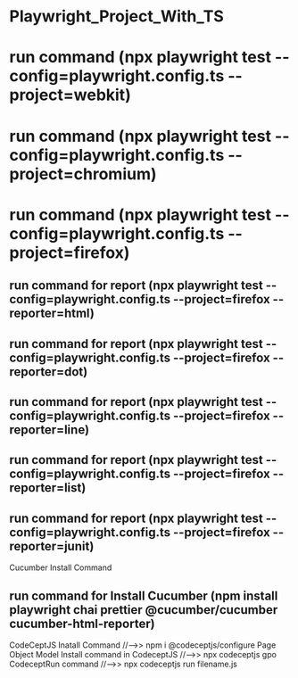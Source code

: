 # Playwright_Project_With_TS
# run command (npx playwright test --config=playwright.config.ts --project=webkit)
# run command (npx playwright test --config=playwright.config.ts --project=chromium)
# run command (npx playwright test --config=playwright.config.ts --project=firefox)

## run command  for report (npx playwright test --config=playwright.config.ts --project=firefox --reporter=html)
## run command  for report (npx playwright test --config=playwright.config.ts --project=firefox --reporter=dot)
## run command  for report (npx playwright test --config=playwright.config.ts --project=firefox --reporter=line)
## run command  for report (npx playwright test --config=playwright.config.ts --project=firefox --reporter=list)
## run command  for report (npx playwright test --config=playwright.config.ts --project=firefox --reporter=junit)
Cucumber Install Command
## run command  for Install Cucumber (npm install playwright chai prettier @cucumber/cucumber cucumber-html-reporter)
CodeCeptJS Inatall Command
//-->> npm i @codeceptjs/configure
Page Object Model Install command in CodeceptJS
//-->> npx codeceptjs gpo
CodeceptRun command
//-->> npx codeceptjs run filename.js